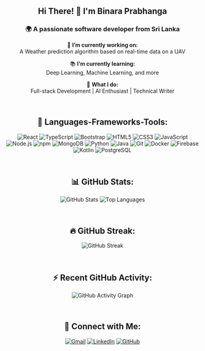 <div align="center">

## Hi There! 👋 I'm Binara Prabhanga

### 🌍 A passionate software developer from Sri Lanka

🌱 **I’m currently working on:**  
A Weather prediction algorithm based on real-time data on a UAV

📚 **I’m currently learning:**  
Deep Learning, Machine Learning, and more

🚀 **What I do:**  
Full-stack Development | AI Enthusiast | Technical Writer 

<br>

## 🔧 Languages-Frameworks-Tools:
<p align="center">
  <img src="https://img.shields.io/badge/-React-20232A?style=for-the-badge&logo=react&logoColor=61DAFB" alt="React"/>
  <img src="https://img.shields.io/badge/-TypeScript-007ACC?style=for-the-badge&logo=typescript&logoColor=white" alt="TypeScript"/>
  <img src="https://img.shields.io/badge/-Bootstrap-563D7C?style=for-the-badge&logo=bootstrap&logoColor=white" alt="Bootstrap"/>
  <img src="https://img.shields.io/badge/-HTML5-E34F26?style=for-the-badge&logo=html5&logoColor=white" alt="HTML5"/>
  <img src="https://img.shields.io/badge/-CSS3-1572B6?style=for-the-badge&logo=css3&logoColor=white" alt="CSS3"/>
  <img src="https://img.shields.io/badge/-JavaScript-F7DF1E?style=for-the-badge&logo=javascript&logoColor=black" alt="JavaScript"/>
  <img src="https://img.shields.io/badge/-Node.js-339933?style=for-the-badge&logo=node.js&logoColor=white" alt="Node.js"/>
  <img src="https://img.shields.io/badge/-npm-CB3837?style=for-the-badge&logo=npm&logoColor=white" alt="npm"/>
  <img src="https://img.shields.io/badge/-MongoDB-47A248?style=for-the-badge&logo=mongodb&logoColor=white" alt="MongoDB"/>
  <img src="https://img.shields.io/badge/-Python-3776AB?style=for-the-badge&logo=python&logoColor=white" alt="Python"/>
  <img src="https://img.shields.io/badge/-Java-007396?style=for-the-badge&logo=java&logoColor=white" alt="Java"/>
  <img src="https://img.shields.io/badge/-Git-F05032?style=for-the-badge&logo=git&logoColor=white" alt="Git"/>
  <img src="https://img.shields.io/badge/-Docker-2496ED?style=for-the-badge&logo=docker&logoColor=white" alt="Docker"/>
  <img src="https://img.shields.io/badge/-Firebase-FFCA28?style=for-the-badge&logo=firebase&logoColor=black" alt="Firebase"/>
  <img src="https://img.shields.io/badge/-Kotlin-0095D5?style=for-the-badge&logo=kotlin&logoColor=white" alt="Kotlin"/>
  <img src="https://img.shields.io/badge/-PostgreSQL-336791?style=for-the-badge&logo=postgresql&logoColor=white" alt="PostgreSQL"/>
</p>

<br>

## 📊 GitHub Stats:
<p align="center">
  <img src="https://github-readme-stats.vercel.app/api?username=Binara-Prabhanga&show_icons=true&count_private=true&include_all_commits=true&theme=radical" alt="GitHub Stats" />
  <img src="https://github-readme-stats.vercel.app/api/top-langs/?username=Binara-Prabhanga&layout=compact&langs_count=10&theme=radical" alt="Top Languages" />
</p>

<br>

## 🔥 GitHub Streak:
<p align="center">
  <img src="https://github-readme-streak-stats.herokuapp.com/?user=Binara-Prabhanga&theme=radical" alt="GitHub Streak" />
</p>

<br>

## ⚡ Recent GitHub Activity:
<p align="center">
  <img src="https://activity-graph.herokuapp.com/graph?username=Binara-Prabhanga&theme=github" alt="GitHub Activity Graph" />
</p>

<br>

## 💬 Connect with Me:
<p align="center">
  <a href="mailto:binara.prabhanga@gmail.com"><img src="https://img.shields.io/badge/-Email-D14836?style=for-the-badge&logo=gmail&logoColor=white" alt="Gmail"/></a>
  <a href="https://www.linkedin.com/in/binara-prabhanga/"><img src="https://img.shields.io/badge/-LinkedIn-0077B5?style=for-the-badge&logo=linkedin&logoColor=white" alt="LinkedIn"/></a>
  <a href="https://github.com/Binara-Prabhanga"><img src="https://img.shields.io/badge/-GitHub-181717?style=for-the-badge&logo=github&logoColor=white" alt="GitHub"/></a>
</p>

</div>
